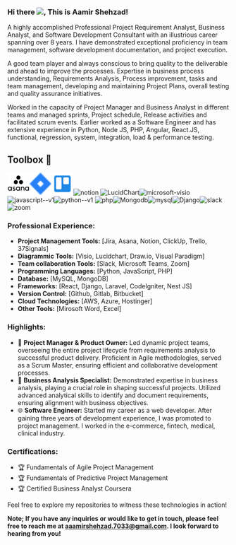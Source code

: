### Hi there <img src="https://raw.githubusercontent.com/MartinHeinz/MartinHeinz/master/wave.gif" width="30px">, This is Aamir Shehzad!

A highly accomplished Professional Project Requirement Analyst, Business Analyst, and Software Development Consultant with an illustrious career spanning over 8 years. I have demonstrated exceptional proficiency in team management, software development documentation, and project execution. 

A good team player and always conscious to bring quality to the deliverable and ahead to improve the processes. 
Expertise in business process understanding, Requirements Analysis, Process improvement, tasks and team management, developing and maintaining Project Plans, overall testing and quality assurance initiatives. 

Worked in the capacity of Project Manager and Business Analyst in different teams and managed sprints, Project schedule, Release activities and facilitated scrum events. Earlier worked as a Software Engineer and has extensive experience in Python, Node JS, PHP, Angular, React.JS, functional, regression, system, integration, load & performance testing.

## Toolbox 🧰
<img src="https://github.com/aamirshehzad33/aamirshehzad33/blob/master/icons/asana.png" alt="Asana" width="50" height="50"/><img src="https://github.com/aamirshehzad33/aamirshehzad33/blob/master/icons/jira.png" alt="Jira" width="50" height="50"/><img src="https://github.com/aamirshehzad33/aamirshehzad33/blob/master/icons/trello.png" alt="Trello" width="50" height="50"/><img width="50" height="50" src="https://img.icons8.com/ios-filled/50/notion.png" alt="notion"/>
<img width="50" height="50" src="https://img.icons8.com/office/50/doughnut-chart--v1.png" alt="LucidChart"/><img width="50" height="50" src="https://img.icons8.com/ios-filled/50/microsoft-visio.png" alt="microsoft-visio"/><img width="50" height="50" src="https://img.icons8.com/color/50/javascript--v1.png" alt="javascript--v1"/><img width="48" height="48" src="https://img.icons8.com/color/48/python--v1.png" alt="python--v1"/>
<img width="48" height="48" src="https://img.icons8.com/color/48/php.png" alt="php"/><img width="48" height="48" src="https://img.icons8.com/color/48/mongodb.png" alt="Mongodb"/><img width="50" height="50" src="https://img.icons8.com/ios-filled/50/mysql.png" alt="mysql"/><img width="24" height="24" src="https://img.icons8.com/external-tal-revivo-regular-tal-revivo/24/external-django-a-high-level-python-web-framework-that-encourages-rapid-development-logo-regular-tal-revivo.png" alt="Django"/><img width="48" height="48" src="https://img.icons8.com/color/48/slack.png" alt="slack"/><img width="64" height="64" src="https://img.icons8.com/cute-clipart/64/zoom.png" alt="zoom"/>


### Professional Experience:
- **Project Management Tools:** [Jira, Asana, Notion, ClickUp, Trello, 37Signals]
- **Diagrammic Tools:** [Visio, Lucidchart, Draw.io, Visual Paradigm]
- **Team collaboration Tools:** [Slack, Microsoft Teams, Zoom]
- **Programming Languages:** [Python, JavaScript, PHP]
- **Database:** [MySQL, MongoDB]
- **Frameworks:** [React, Django, Laravel, CodeIgniter, Nest JS]
- **Version Control:** [Github, Gitlab, Bitbucket]
- **Cloud Technologies:** [AWS, Azure, Hostinger]
- **Other Tools:** [Mirosoft Word, Excel]

### Highlights:
- 💼 **Project Manager & Product Owner:** Led dynamic project teams, overseeing the entire project lifecycle from requirements analysis to successful product delivery. Proficient in Agile methodologies, served as a Scrum Master, ensuring efficient and collaborative development processes.
- 🚀 **Business Analysis Specialist:** Demonstrated expertise in business analysis, playing a crucial role in shaping successful projects. Utilized advanced analytical skills to identify and document requirements, ensuring alignment with business objectives.
- 🌐 **Software Engineer:** Started my career as a web developer. After gaining three years of development experience, I was promoted to project management. I  worked in the e-commerce, fintech, medical, clinical industry.


### Certifications:
- 🏆 Fundamentals of Agile Project Management
- 🏆 Fundamentals of Predictive Project Management
- 🏆 Certified Business Analyst Coursera


Feel free to explore my repositories to witness these technologies in action!

**Note; If you have any inquiries or would like to get in touch, please feel free to reach me at aaamirshehzad.7033@gmail.com. I look forward to hearing from you!**